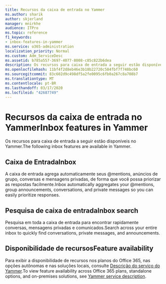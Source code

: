 ```yaml
---
title: Recursos da caixa de entrada no Yammer
ms.author: sharik
author: skjerland
manager: mnirkhe
audience: ITPro
ms.topic: reference
f1_keywords:
- inbox-features-in-yammer
ms.service: o365-administration
localization_priority: Normal
ms.custom: Adm_ServiceDesc
ms.assetid: b785a557-3697-4077-8008-c85c822b6dea
description: Os recursos para caixa de entrada a seguir estão disponíveis no Yammer.
ms.openlocfilehash: 11bf4f2d8eb46e3b18b22720c584fbf7f748bc60
ms.sourcegitcommit: 83c602d9c498df5a2fe0095c6fb0a267c8a708b7
ms.translationtype: MT
ms.contentlocale: pt-BR
ms.lasthandoff: 03/17/2020
ms.locfileid: "42687749"
---
```

# <a name="inbox-features-in-yammer"></a><span data-ttu-id="47a6a-103">Recursos da caixa de entrada no Yammer</span><span class="sxs-lookup"><span data-stu-id="47a6a-103">Inbox features in Yammer</span></span>

<span data-ttu-id="47a6a-104">Os recursos para caixa de entrada a seguir estão disponíveis no Yammer.</span><span class="sxs-lookup"><span data-stu-id="47a6a-104">The following inbox features are available in Yammer.</span></span>
  
## <a name="inbox"></a><span data-ttu-id="47a6a-105">Caixa de Entrada</span><span class="sxs-lookup"><span data-stu-id="47a6a-105">Inbox</span></span>

<span data-ttu-id="47a6a-106">A caixa de entrada agrega automaticamente seus @mentions, anúncios de grupo, conversas e mensagens privadas, de forma que você possa priorizar as respostas facilmente.</span><span class="sxs-lookup"><span data-stu-id="47a6a-106">Inbox automatically aggregates your @mentions, group announcements, conversations, and private messages so you can easily prioritize responses.</span></span>
  
## <a name="inbox-search"></a><span data-ttu-id="47a6a-107">Pesquisa de caixa de entrada</span><span class="sxs-lookup"><span data-stu-id="47a6a-107">Inbox search</span></span>

<span data-ttu-id="47a6a-108">Pesquisa em toda a caixa de entrada para encontrar rapidamente conversas, mensagens privadas e comunicados.</span><span class="sxs-lookup"><span data-stu-id="47a6a-108">Search across your entire inbox to quickly find conversations, private messages, and announcements.</span></span>
  
## <a name="feature-availability"></a><span data-ttu-id="47a6a-109">Disponibilidade de recursos</span><span class="sxs-lookup"><span data-stu-id="47a6a-109">Feature availability</span></span>

<span data-ttu-id="47a6a-110">Para exibir a disponibilidade de recursos nos planos do Office 365, nas opções autônomas e nas soluções locais, consulte [Descrição do serviço do Yammer](yammer-service-description.md).</span><span class="sxs-lookup"><span data-stu-id="47a6a-110">To view feature availability across Office 365 plans, standalone options, and on-premises solutions, see [Yammer service description](yammer-service-description.md).</span></span>
  

